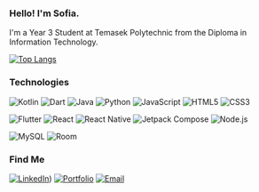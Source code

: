 ### Hello! I'm Sofia.
I'm a Year 3 Student at Temasek Polytechnic from the Diploma in Information Technology.

[![Top Langs](https://github-readme-stats.vercel.app/api/top-langs/?username=sofiaamihan&count_private=true&layout=donut&hide=jupyter%20notebook,dockerfile,c%23)](https://github.com/anuraghazra/github-readme-stats)

### Technologies
![Kotlin](https://img.shields.io/badge/Kotlin-0095D5?style=for-the-badge&logo=kotlin&logoColor=white)
![Dart](https://img.shields.io/badge/Dart-0175C2?style=for-the-badge&logo=dart&logoColor=white)
![Java](https://img.shields.io/badge/Java-007396?style=for-the-badge&logo=openjdk&logoColor=white)
![Python](https://img.shields.io/badge/Python-3776AB?style=for-the-badge&logo=python&logoColor=white)
![JavaScript](https://img.shields.io/badge/JavaScript-F7DF1E?style=for-the-badge&logo=javascript&logoColor=black)
![HTML5](https://img.shields.io/badge/HTML5-E34F26?style=for-the-badge&logo=html5&logoColor=white)
![CSS3](https://img.shields.io/badge/CSS3-1572B6?style=for-the-badge&logo=css3&logoColor=white)

![Flutter](https://img.shields.io/badge/Flutter-02569B?style=for-the-badge&logo=flutter&logoColor=white)
![React](https://img.shields.io/badge/React-20232A?style=for-the-badge&logo=react&logoColor=61DAFB)
![React Native](https://img.shields.io/badge/React%20Native-20232A?style=for-the-badge&logo=react&logoColor=61DAFB)
![Jetpack Compose](https://img.shields.io/badge/Jetpack%20Compose-4285F4?style=for-the-badge&logo=jetpackcompose&logoColor=white)
![Node.js](https://img.shields.io/badge/Node.js-339933?style=for-the-badge&logo=nodedotjs&logoColor=white)

![MySQL](https://img.shields.io/badge/MySQL-4479A1?style=for-the-badge&logo=mysql&logoColor=white)
![Room](https://img.shields.io/badge/Room-FF6F00?style=for-the-badge&logo=android&logoColor=white)

### Find Me
[![LinkedIn](https://img.shields.io/badge/LinkedIn-blue?style=for-the-badge&logo=linkedin&logoColor=white)](https://www.linkedin.com/in/sofia-amihan-molase-respeto-34604827b/))
[![Portfolio](https://img.shields.io/badge/Website-000?style=for-the-badge&logo=aboutdotme&logoColor=white)](https://YOURWEBSITE.com)
[![Email](https://img.shields.io/badge/Email-D14836?style=for-the-badge&logo=gmail&logoColor=white)](mailto:sofiaamihanmrespeto@gmail.com)
